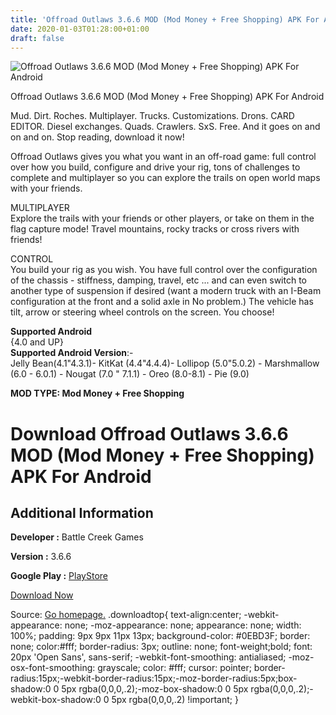 ```yaml
---
title: 'Offroad Outlaws 3.6.6 MOD (Mod Money + Free Shopping) APK For Android'
date: 2020-01-03T01:28:00+01:00
draft: false
---
```


![Offroad Outlaws 3.6.6 MOD (Mod Money + Free Shopping) APK For Android](https://i0.wp.com/apkhome.net/wp-content/uploads/2020/01/Offroad-Outlaws-3.6.6-MOD-Mod-Money-Free-Shopping.png "Offroad Outlaws 3.6.6 MOD (Mod Money + Free Shopping) APK For Android")

  

Offroad Outlaws 3.6.6 MOD (Mod Money + Free Shopping) APK For Android

Mud. Dirt. Roches. Multiplayer. Trucks. Customizations. Drons. CARD EDITOR. Diesel exchanges. Quads. Crawlers. SxS. Free. And it goes on and on and on. Stop reading, download it now!

Offroad Outlaws gives you what you want in an off-road game: full control over how you build, configure and drive your rig, tons of challenges to complete and multiplayer so you can explore the trails on open world maps with your friends.

MULTIPLAYER  
Explore the trails with your friends or other players, or take on them in the flag capture mode! Travel mountains, rocky tracks or cross rivers with friends!

CONTROL  
You build your rig as you wish. You have full control over the configuration of the chassis - stiffness, damping, travel, etc ... and can even switch to another type of suspension if desired (want a modern truck with an I-Beam configuration at the front and a solid axle in No problem.) The vehicle has tilt, arrow or steering wheel controls on the screen. You choose!

**Supported Android**  
{4.0 and UP}  
**Supported Android Version**:-  
Jelly Bean(4.1"4.3.1)- KitKat (4.4"4.4.4)- Lollipop (5.0"5.0.2) - Marshmallow (6.0 - 6.0.1) - Nougat (7.0 " 7.1.1) - Oreo (8.0-8.1) - Pie (9.0)

**MOD TYPE: Mod Money + Free Shopping**

Download Offroad Outlaws 3.6.6 MOD (Mod Money + Free Shopping) APK For Android
==============================================================================

Additional Information
----------------------

**Developer :** Battle Creek Games

**Version :** 3.6.6

**Google Play :** [PlayStore](https://play.google.com/store/apps/details?id=com.battlecreek.offroadoutlaws)

  

[Download Now](https://store4app.co/post/offroad-outlaws-3-6-6-mod-mod-money-free-shopping-apk-for-android_1577979050)

  
Source: [Go homepage.](https://store4app.co/post/offroad-outlaws-3-6-6-mod-mod-money-free-shopping-apk-for-android_1577979050) .downloadtop{ text-align:center; -webkit-appearance: none; -moz-appearance: none; appearance: none; width: 100%; padding: 9px 9px 11px 13px; background-color: #0EBD3F; border: none; color:#fff; border-radius: 3px; outline: none; font-weight;bold; font: 20px 'Open Sans', sans-serif; -webkit-font-smoothing: antialiased; -moz-osx-font-smoothing: grayscale; color: #fff; cursor: pointer; border-radius:15px;-webkit-border-radius:15px;-moz-border-radius:5px;box-shadow:0 0 5px rgba(0,0,0,.2);-moz-box-shadow:0 0 5px rgba(0,0,0,.2);-webkit-box-shadow:0 0 5px rgba(0,0,0,.2) !important; }